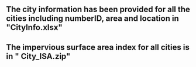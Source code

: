 ## The city information has been provided for all the cities including numberID, area and location in "CityInfo.xlsx"

## The impervious surface area index for all cities is in " City_ISA.zip"

